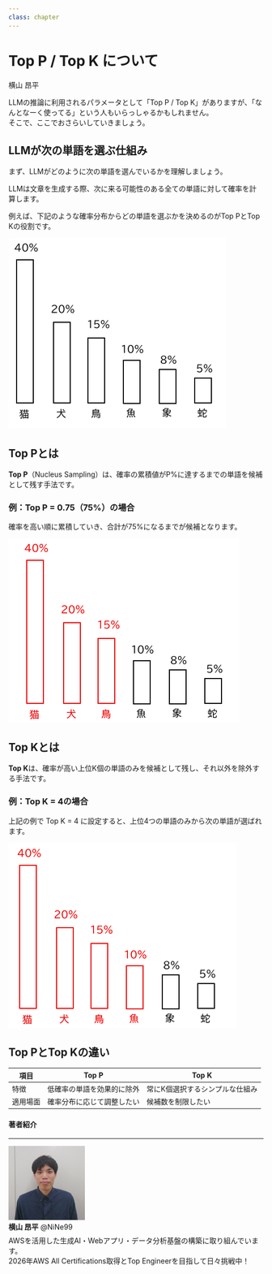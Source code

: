 ```yaml
---
class: chapter
---
```


# Top P / Top K について

<div class="flush-right">
横山 昂平
</div>

LLMの推論に利用されるパラメータとして「Top P / Top K」がありますが、「なんとなーく使ってる」という人もいらっしゃるかもしれません。  
そこで、ここでおさらいしていきましょう。  

## LLMが次の単語を選ぶ仕組み

まず、LLMがどのように次の単語を選んでいるかを理解しましょう。

LLMは文章を生成する際、次に来る可能性のある全ての単語に対して確率を計算します。

例えば、下記のような確率分布からどの単語を選ぶかを決めるのがTop PとTop Kの役割です。

<img src="images/chap-yokoykou-TopP-TopK/TopP-TopK-initial.png" >

## Top Pとは

**Top P**（Nucleus Sampling）は、確率の累積値がP%に達するまでの単語を候補として残す手法です。

### 例：Top P = 0.75（75%）の場合

確率を高い順に累積していき、合計が75%になるまでが候補となります。

<img src="images/chap-yokoykou-TopP-TopK/TopP-TopK-pattern-TopP.png" >

## Top Kとは

**Top K**は、確率が高い上位K個の単語のみを候補として残し、それ以外を除外する手法です。

### 例：Top K = 4の場合

上記の例で Top K = 4 に設定すると、上位4つの単語のみから次の単語が選ばれます。

<img src="images/chap-yokoykou-TopP-TopK/TopP-TopK-pattern-TopK.png" >

## Top PとTop Kの違い

| 項目 | Top P | Top K |
|------|-------|-------|
| 特徴 | 低確率の単語を効果的に除外 | 常にK個選択するシンプルな仕組み |
| 適用場面 | 確率分布に応じて調整したい | 候補数を制限したい |

#### 著者紹介
---

<div class="author-profile">
    <img src="images/chap-yokoykou-textosql/yokoykou.jpg" width="30%">
    <div>
        <div>
            <b>横山 昂平</b>
            @NiNe99
        </div>
    </div>
</div>
<p style="margin-top: 0.5em; margin-bottom: 2em;">
AWSを活用した生成AI・Webアプリ・データ分析基盤の構築に取り組んでいます。<br> 
2026年AWS All Certifications取得とTop Engineerを目指して日々挑戦中！
</p>